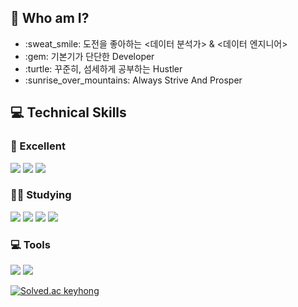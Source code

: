 ## 🌟 Who am I?

<ul>
  <li>:sweat_smile: 도전을 좋아하는 <데이터 분석가> & <데이터 엔지니어></li>
  <li>:gem: 기본기가 단단한 Developer </li>
  <li>:turtle: 꾸준히, 섬세하게 공부하는 Hustler </li>
  <li>:sunrise_over_mountains: Always Strive And Prosper </li>
</ul>


## 💻 Technical Skills
    
### 🌺 Excellent
<img src="https://img.shields.io/badge/Python-3776AB.svg?style=flat&logo=Python&logoColor=white"/>  <img src="https://img.shields.io/badge/Apache%20Hive-FDEE21.svg?style=flat&logo=Apache-Hive&logoColor=black"/>  <img src="https://img.shields.io/badge/Apache%20Airflow-017CEE.svg?style=flat&logo=Apache-Airflow&logoColor=white"/>
    
### 🧗‍♂️ Studying
<img src="https://img.shields.io/badge/Java-3776AB.svg?style=flat&logo=java&logoColor=white"/>  <img src="https://img.shields.io/badge/Kafka-231F20.svg?style=flat&logo=Apache-Kafka&logoColor=white"/>  <img src="https://img.shields.io/badge/Git-F05032.svg?style=flat&logo=git&logoColor=white"/>  <img src="https://img.shields.io/badge/Docker-2496ED.svg?style=flat&logo=Docker&logoColor=white"/>    

### 💻 Tools
<img src="https://img.shields.io/badge/Visual%20Studio%20Code-007ACC.svg?style=flat&logo=Visual-Studio-Code&logoColor=white"/>  <img src="https://img.shields.io/badge/Android%20Studio-3DDC84.svg?style=flat&logo=Android-Studio&logoColor=white"/>

[![Solved.ac
keyhong](http://mazassumnida.wtf/api/v2/generate_badge?boj=wnhong96)](https://solved.ac/wnhong96)
